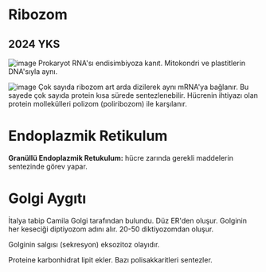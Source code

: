 # Ribozom

## 2024 YKS
![image](1.1)
Prokaryot RNA'sı endisimbiyoza kanıt. Mitokondri ve plastitlerin DNA'sıyla aynı.

![image](1.2)
Çok sayıda ribozom art arda dizilerek aynı mRNA'ya bağlanır. Bu sayede çok sayıda protein kısa sürede sentezlenebilir.
Hücrenin ihtiyazı olan protein mollekülleri polizom (poliribozom) ile karşılanır.


# Endoplazmik Retikulum

**Granüllü Endoplazmik Retukulum:** hücre zarında gerekli maddelerin sentezinde görev yapar.


# Golgi Aygıtı

İtalya tabip Camila Golgi tarafından bulundu.
Düz ER'den oluşur.
Golginin her keseciği diptiyozom adını alır. 20-50 diktiyozomdan oluşur.

Golginin salgısı (sekresyon) eksozitoz olayıdır. 

Proteine karbonhidrat
         lipit ekler.
Bazı polisakkaritleri sentezler.
